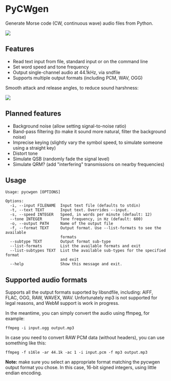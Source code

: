 # PyCWgen

Generate Morse code (CW, continuous wave) audio files from Python.

![](.img/wave-73.png)

## Features

- Read text input from file, standard input or on the command line
- Set word speed and tone frequency
- Output single-channel audio at 44.1kHz, via sndfile
- Supports multiple output formats (including PCM, WAV, OGG)

Smooth attack and release angles, to reduce sound harshness:

![](.img/wave-detail.png)


## Planned features

- Background noise (allow setting signal-to-noise ratio)
- Band-pass filtering (to make it sound more natural, filter the background noise)
- Imprecise keying (slightly vary the symbol speed, to simulate someone using a straight key)
- Distort tone
- Simulate QSB (randomly fade the signal level)
- Simulate QRM? (add "interfering" transmissions on nearby frequencies)


## Usage

```
Usage: pycwgen [OPTIONS]

Options:
  -i, --input FILENAME  Input text file (defaults to stdin)
  -t, --text TEXT       Input text. Overrides --input.
  -s, --speed INTEGER   Speed, in words per minute (default: 12)
  --tone INTEGER        Tone frequency, in Hz (default: 600)
  -o, --output PATH     Name of the output file
  -f, --format TEXT     Output format. Use --list-formats to see the available
                        formats
  --subtype TEXT        Output format sub-type
  --list-formats        List the available formats and exit
  --list-subtypes TEXT  List the available sub-types for the specified format
                        and exit
  --help                Show this message and exit.
```


## Supported audio formats

Supports all the output formats suported by libsndfile, including:
AIFF, FLAC, OGG, RAW, WAVEX, WAV.
Unfortunately mp3 is not supported for legal reasons, and WebM support
is work in progress.

In the meantime, you can simply convert the audio using ffmpeg, for
example:

```
ffmpeg -i input.ogg output.mp3
```

In case you need to convert RAW PCM data (without headers), you can
use something like this:

```
ffmpeg -f s16le -ar 44.1k -ac 1 -i input.pcm -f mp3 output.mp3
```

**Note:** make sure you select an appropriate format matching the
pycwgen output format you chose. In this case, 16-bit signed integers,
using little endian encoding.
